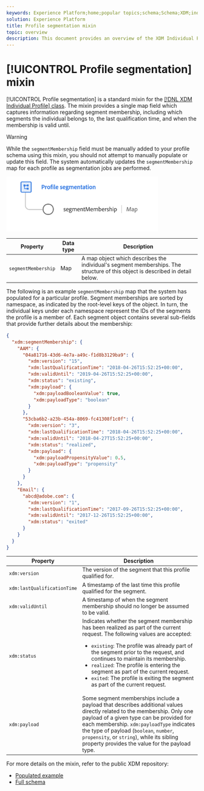 ```yaml
---
keywords: Experience Platform;home;popular topics;schema;Schema;XDM;individual profile;fields;schemas;Schemas;segment;segmentMembership;segment membership;Schema design;map;Map;
solution: Experience Platform
title: Profile segmentation mixin
topic: overview
description: This document provides an overview of the XDM Individual Profile class.
---
```


# [!UICONTROL Profile segmentation] mixin

[!UICONTROL Profile segmentation] is a standard mixin for the [[!DNL XDM Individual Profile] class](../../classes/individual-profile.md). The mixin provides a single map field which captures information regarding segment membership, including which segments the individual belongs to, the last qualification time, and when the membership is valid until.

>[!WARNING]
>
>While the `segmentMembership` field must be manually added to your profile schema using this mixin, you should not attempt to manually populate or update this field. The system automatically updates the `segmentMembership` map for each profile as segmentation jobs are performed.

<img src='../../images/data-types/profile-segmentation.png' width=400 /><br />

| Property | Data type | Description |
| --- | --- | --- |
| `segmentMembership` | Map | A map object which describes the individual's segment memberships. The structure of this object is described in detail below. |

The following is an example `segmentMembership` map that the system has populated for a particular profile. Segment memberships are sorted by namespace, as indicated by the root-level keys of the object. In turn, the individual keys under each namespace represent the IDs of the segments the profile is a member of. Each segment object contains several sub-fields that provide further details about the membership:

```json
{
  "xdm:segmentMembership": {
    "AAM": {
      "04a81716-43d6-4e7a-a49c-f1d8b3129ba9": {
        "xdm:version": "15",
        "xdm:lastQualificationTime": "2018-04-26T15:52:25+00:00",
        "xdm:validUntil": "2019-04-26T15:52:25+00:00",
        "xdm:status": "existing",
        "xdm:payload": {
          "xdm:payloadBooleanValue": true,
          "xdm:payloadType": "boolean"
        }
      },
      "53cba6b2-a23b-454a-8069-fc41308f1c0f": {
        "xdm:version": "3",
        "xdm:lastQualificationTime": "2018-04-26T15:52:25+00:00",
        "xdm:validUntil": "2018-04-27T15:52:25+00:00",
        "xdm:status": "realized",
        "xdm:payload": {
          "xdm:payloadPropensityValue": 0.5,
          "xdm:payloadType": "propensity"
        }
      }
    },
    "Email": {
      "abcd@adobe.com": {
        "xdm:version": "1",
        "xdm:lastQualificationTime": "2017-09-26T15:52:25+00:00",
        "xdm:validUntil": "2017-12-26T15:52:25+00:00",
        "xdm:status": "exited"
      }
    }
  }
}
```

| Property | Description |
| --- | --- |
| `xdm:version` | The version of the segment that this profile qualified for. |
| `xdm:lastQualificationTime` | A timestamp of the last time this profile qualified for the segment. |
| `xdm:validUntil` | A timestamp of when the segment membership should no longer be assumed to be valid. |
| `xdm:status` | Indicates whether the segment membership has been realized as part of the current request. The following values are accepted: <ul><li>`existing`: The profile was already part of the segment prior to the request, and continues to maintain its membership.</li><li>`realized`: The profile is entering the segment as part of the current request.</li><li>`exited`: The profile is exiting the segment as part of the current request.</li></ul> |
| `xdm:payload` | Some segment memberships include a payload that describes additional values directly related to the membership. Only one payload of a given type can be provided for each membership. `xdm:payloadType` indicates the type of payload (`boolean`, `number`, `propensity`, or `string`), while its sibling property provides the value for the payload type. |

For more details on the mixin, refer to the public XDM repository:

* [Populated example](https://github.com/adobe/xdm/blob/master/components/mixins/profile/profile-personal-details.example.1.json)
* [Full schema](https://github.com/adobe/xdm/blob/master/components/mixins/profile/profile-personal-details.schema.json)
